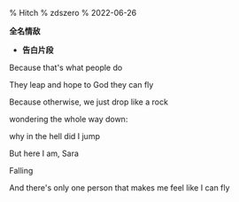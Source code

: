 % Hitch
% zdszero
% 2022-06-26

**全名情敌**

* **告白片段**

Because that's what people do

They leap and hope to God they can fly

Because otherwise, we just drop like a rock

wondering the whole way down:

why in the hell did I jump

But here I am, Sara

Falling

And there's only one person that makes me feel like I can fly
